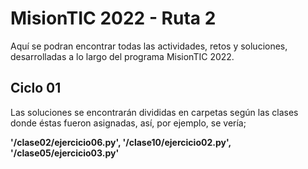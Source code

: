 # MisionTIC 2022 - Ruta 2

Aquí se podran encontrar todas las actividades, retos y soluciones,
desarrolladas a lo largo del programa MisionTIC 2022.

## Ciclo 01

Las soluciones se encontrarán divididas en carpetas según las clases
donde éstas fueron asignadas, así, por ejemplo, se vería; 

**'/clase02/ejercicio06.py', '/clase10/ejercicio02.py', '/clase05/ejercicio03.py'**
